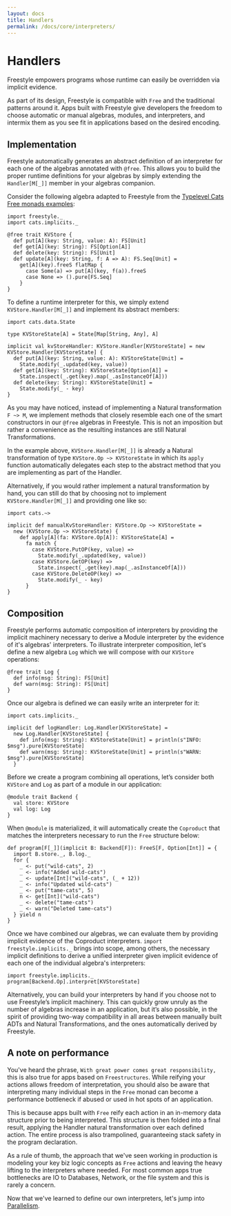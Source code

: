 ```yaml
---
layout: docs
title: Handlers
permalink: /docs/core/interpreters/
---
```


# Handlers

Freestyle empowers programs whose runtime can easily be overridden via implicit evidence. 

As part of its design, Freestyle is compatible with `Free` and the traditional patterns around it. Apps built with Freestyle give developers the freedom to choose automatic or manual algebras, modules, and interpreters, and intermix them as you see fit in applications based on the desired encoding.

## Implementation

Freestyle automatically generates an abstract definition of an interpreter for each one of the
algebras annotated with `@free`.
This allows you to build the proper runtime definitions for your algebras by simply extending the `Handler[M[_]]`
member in your algebras companion.

Consider the following algebra adapted to Freestyle from the [Typelevel Cats Free monads examples](http://typelevel.org/cats/datatypes/freemonad.html):

```tut:book
import freestyle._
import cats.implicits._

@free trait KVStore {
  def put[A](key: String, value: A): FS[Unit]
  def get[A](key: String): FS[Option[A]]
  def delete(key: String): FS[Unit]
  def update[A](key: String, f: A => A): FS.Seq[Unit] =
    get[A](key).freeS flatMap {
      case Some(a) => put[A](key, f(a)).freeS
      case None => ().pure[FS.Seq]
    }
}
```

To define a runtime interpreter for this, we simply extend `KVStore.Handler[M[_]]` and implement its abstract members:

```tut:book
import cats.data.State

type KVStoreState[A] = State[Map[String, Any], A]

implicit val kvStoreHandler: KVStore.Handler[KVStoreState] = new KVStore.Handler[KVStoreState] {
  def put[A](key: String, value: A): KVStoreState[Unit] =
    State.modify(_.updated(key, value))
  def get[A](key: String): KVStoreState[Option[A]] =
    State.inspect(_.get(key).map(_.asInstanceOf[A]))
  def delete(key: String): KVStoreState[Unit] =
    State.modify(_ - key)
}
```

As you may have noticed, instead of implementing a Natural transformation `F ~> M`, we implement methods that closely resemble each one of the smart constructors in our `@free` algebras in Freestyle. This is not an imposition but rather a convenience as the resulting instances are still Natural Transformations.

In the example above, `KVStore.Handler[M[_]]` is already a Natural transformation of type `KVStore.Op ~> KVStoreState` in which its
`apply` function automatically delegates each step to the abstract method that you are implementing as part of the Handler.

Alternatively, if you would rather implement a natural transformation by hand, you can still do that by choosing not to implement
`KVStore.Handler[M[_]]` and providing one like so:

```tut:book
import cats.~>

implicit def manualKvStoreHandler: KVStore.Op ~> KVStoreState = 
  new (KVStore.Op ~> KVStoreState) {
    def apply[A](fa: KVStore.Op[A]): KVStoreState[A] =
      fa match {
        case KVStore.PutOP(key, value) =>
          State.modify(_.updated(key, value))
        case KVStore.GetOP(key) =>
          State.inspect(_.get(key).map(_.asInstanceOf[A]))
        case KVStore.DeleteOP(key) =>
          State.modify(_ - key)
      }
}
```

## Composition

Freestyle performs automatic composition of interpreters by providing the implicit machinery necessary to derive a Module interpreter
by the evidence of it's algebras' interpreters.
To illustrate interpreter composition, let's define a new algebra `Log` which we will compose with our `KVStore` operations:

```tut:book
@free trait Log {
  def info(msg: String): FS[Unit]
  def warn(msg: String): FS[Unit]
}
```

Once our algebra is defined we can easily write an interpreter for it:

```tut:book
import cats.implicits._

implicit def logHandler: Log.Handler[KVStoreState] = 
  new Log.Handler[KVStoreState] {
    def info(msg: String): KVStoreState[Unit] = println(s"INFO: $msg").pure[KVStoreState]
    def warn(msg: String): KVStoreState[Unit] = println(s"WARN: $msg").pure[KVStoreState]
  }
```

Before we create a program combining all operations, let’s consider both `KVStore` and `Log` as part of a module in our application:

```tut:book
@module trait Backend {
  val store: KVStore
  val log: Log
}
```

When `@module` is materialized, it will automatically create the `Coproduct` that matches the interpreters necessary to run the `Free` structure
below:

```tut:book
def program[F[_]](implicit B: Backend[F]): FreeS[F, Option[Int]] = {
  import B.store._, B.log._
  for {
    _ <- put("wild-cats", 2)
    _ <- info("Added wild-cats")
    _ <- update[Int]("wild-cats", (_ + 12))
    _ <- info("Updated wild-cats")
    _ <- put("tame-cats", 5)
    n <- get[Int]("wild-cats")
    _ <- delete("tame-cats")
    _ <- warn("Deleted tame-cats")
  } yield n
}
```

Once we have combined our algebras, we can evaluate them by providing implicit evidence of the Coproduct interpreters. `import freestyle.implicits._` brings into scope, among others, the necessary implicit definitions to derive a unified interpreter given implicit evidence of each one of the individual algebra's interpreters:

```tut:book
import freestyle.implicits._
program[Backend.Op].interpret[KVStoreState]
```

Alternatively, you can build your interpreters by hand if you choose not to use Freestyle’s implicit machinery. This can quickly grow unruly as the number of algebras increase in an application, but it’s also possible, in the spirit of providing two-way compatibility in all areas between manually built ADTs and Natural Transformations, and the ones automatically derived by Freestyle.

## A note on performance

You've heard the phrase, `With great power comes great responsibility,` this is also true for apps based on `Freestructures`. While reifying your actions allows freedom of interpretation, you should also be aware that interpreting many individual steps in the `Free` monad can become a performance bottleneck if abused or used in hot spots of an application.

This is because apps built with `Free` reify each action in an in-memory data structure prior to being interpreted. This structure is then folded into a final result, applying the Handler natural transformation over each defined action. The entire process is also trampolined, guaranteeing stack safety in the program declaration.

As a rule of thumb, the approach that we've seen working in production is modeling your key biz logic concepts as `Free` actions and leaving the heavy lifting to the interpreters where needed.
For most common apps true bottlenecks are IO to Databases, Network, or the file system and this is rarely a concern.

Now that we've learned to define our own interpreters, let's jump into [Parallelism](../parallelism/).
